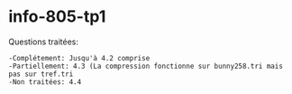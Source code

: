 # info-805-tp1

Questions traitées:

    -Complétement: Jusqu'à 4.2 comprise
    -Partiellement: 4.3 (La compression fonctionne sur bunny258.tri mais pas sur tref.tri
    -Non traitées: 4.4
